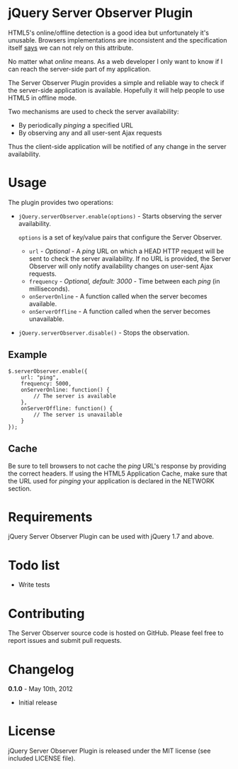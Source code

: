 jQuery Server Observer Plugin
=============================

HTML5's online/offline detection is a good idea but unfortunately it's unusable. Browsers implementations are inconsistent and the specification itself [says](http://www.whatwg.org/specs/web-apps/current-work/multipage/offline.html#event-online) we can not rely on this attribute.

No matter what _online_ means. As a web developer I only want to know if I can reach the server-side part of my application.

The Server Observer Plugin provides a simple and reliable way to check if the server-side application is available. Hopefully it will help people to use HTML5 in offline mode.

Two mechanisms are used to check the server availability:

* By periodically _pinging_ a specified URL
* By observing any and all user-sent Ajax requests

Thus the client-side application will be notified of any change in the server availability.

Usage
=====

The plugin provides two operations:

* `jQuery.serverObserver.enable(options)` - Starts observing the server availability.

	`options` is a set of key/value pairs that configure the Server Observer.
	
	* `url` - _Optional_ - A _ping_ URL on which a HEAD HTTP request will be sent to check the server availability. If no URL is provided, the Server Observer will only notify availability changes on user-sent Ajax requests.
	* `frequency` - _Optional, default: 3000_ - Time between each _ping_ (in milliseconds).
	* `onServerOnline` - A function called when the server becomes available. 
	* `onServerOffline` - A function called when the server becomes unavailable.

* `jQuery.serverObserver.disable()` - Stops the observation.

Example
-------

	$.serverObserver.enable({
		url: "ping",
		frequency: 5000,
		onServerOnline: function() {
			// The server is available
		},
		onServerOffline: function() {
			// The server is unavailable
		}
	});


Cache
-----

Be sure to tell browsers to not cache the _ping_ URL's response by providing the correct headers.
If using the HTML5 Application Cache, make sure that the URL used for _pinging_ your application is declared in the NETWORK section.

Requirements
============

jQuery Server Observer Plugin can be used with jQuery 1.7 and above.

Todo list
=========

* Write tests

Contributing
============

The Server Observer source code is hosted on GitHub.
Please feel free to report issues and submit pull requests.

Changelog
=========

**0.1.0** - May 10th, 2012

* Initial release

License
=======

jQuery Server Observer Plugin is released under the MIT license (see included LICENSE file).
